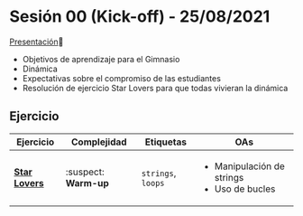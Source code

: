 # Sesión 00 (Kick-off) - 25/08/2021

[Presentación](https://docs.google.com/presentation/d/1BGUfYXgRvyHrByn1kHkTt_s4e7qzIoS9uSYLWKmxU8w/edit#slide=id.ge7a1a5bc44_0_0)🔗

- Objetivos de aprendizaje para el Gimnasio
- Dinámica
- Expectativas sobre el compromiso de las estudiantes
- Resolución de ejercicio Star Lovers para que todas vivieran la dinámica

## Ejercicio

| Ejercicio                                             | Complejidad           | Etiquetas          | OAs                                                               |
| ----------------------------------------------------- | --------------------- | ------------------ | ----------------------------------------------------------------- |
| [**Star Lovers**](../../exercises/star-lovers-warmup) | :suspect: **Warm-up** | `strings`, `loops` | <ul><li> Manipulación de strings </li><li>Uso de bucles</li></ul> |
